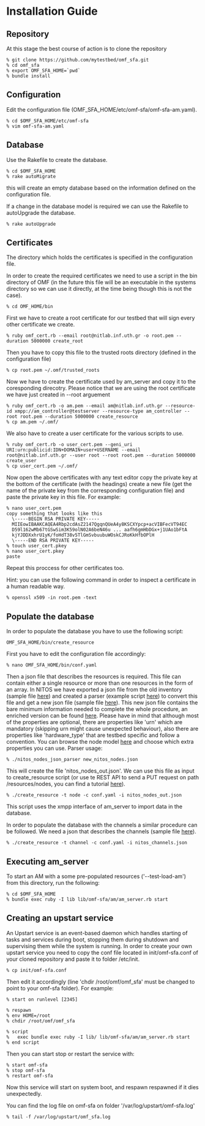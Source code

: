 Installation Guide
==================

Repository
----------

At this stage the best course of action is to clone the repository

    % git clone https://github.com/mytestbed/omf_sfa.git
    % cd omf_sfa
    % export OMF_SFA_HOME=`pwd`
    % bundle install

Configuration
-------------

Edit the configuration file (OMF_SFA_HOME/etc/omf-sfa/omf-sfa-am.yaml).

    % cd $OMF_SFA_HOME/etc/omf-sfa
    % vim omf-sfa-am.yaml

Database
--------

Use the Rakefile to create the database.

    % cd $OMF_SFA_HOME
    % rake autoMigrate

this will create an empty database based on the information defined on the
configuration file.

If a change in the database model is required we can use the Rakefile to
autoUpgrade the database.

    % rake autoUpgrade

Certificates
------------

The directory which holds the certificates is specified in the configuration
file.

In order to create the required certificates we need to use a script in the
bin directory of OMF (in the future this file will be an executable in the
systems directory so we can use it directly, at the time being though this is
not the case).

    % cd OMF_HOME/bin

First we have to create a root certificate for our testbed that will sign every other
certificate we create.

    % ruby omf_cert.rb --email root@nitlab.inf.uth.gr -o root.pem --duration 5000000 create_root

Then you have to copy this file to the trusted roots directory (defined in the configuration file)

    % cp root.pem ~/.omf/trusted_roots

Now we have to create the certificate used by am_server and copy it to the coresponding direcotry.
Please notice that we are using the root certificate we have just created in --root arguement

    % ruby omf_cert.rb -o am.pem --email am@nitlab.inf.uth.gr --resource-id xmpp://am_controller@testserver --resource-type am_controller --root root.pem --duration 5000000 create_resource
    % cp am.pem ~/.omf/

We also have to create a user certificate for the various scripts to use.

    % ruby omf_cert.rb -o user_cert.pem --geni_uri URI:urn:publicid:IDN+DOMAIN+user+USERNAME --email root@nitlab.inf.uth.gr --user root --root root.pem --duration 5000000 create_user
    % cp user_cert.pem ~/.omf/

Now open the above certificates with any text editor copy the private key at the bottom of the certificate (with the headings)
create a new file (get the name of the private key from the corresponding configuration file) and paste the private key in this file.
For example:

    % nano user_cert.pem
    copy something that looks like this
      \-----BEGIN RSA PRIVATE KEY-----
      MIIEowIBAAKCAQEA4Rbp2cdAsZ2147QgqnQUeA4y8KSCXYpcp+acVIBFecVT94EC
      D59l162wMb67tGSwSim3K59olN02A6beN46u ... aafh6gmHbDGx+j1UAo1bFtA
      kjYJDDXxhrU1yK/foHdT38v5TlGmSvbuubuWOskCJRoKkHfbOPlH
      \-----END RSA PRIVATE KEY-----
    % touch user_cert.pkey
    % nano user_cert.pkey
    paste

Repeat this proccess for other certificates too.

Hint: you can use the following command in order to inspect a certificate in a human readable way.

    % openssl x509 -in root.pem -text

Populate the database
---------------------

In order to populate the database you have to use the following script:

    OMF_SFA_HOME/bin/create_resource

First you have to edit the configuration file accordingly:

    % nano OMF_SFA_HOME/bin/conf.yaml

Then a json file that describes the resources is required. This file can contain either a single resource
or more than one resources in the form of an array. In NITOS we have exported a json file from the old inventory
(sample file [here](https://github.com/dostavro/omf_sfa/tree/master/examples/Populate_DB/sample_nitos_nodes_input.json)) 
and created a parser (example script [here](https://github.com/dostavro/omf_sfa/tree/master/examples/Populate_DB/nitos_nodes_json_parser)) to convert this file and get a new json file (sample file [here](https://github.com/dostavro/omf_sfa/tree/master/examples/Populate_DB/sample_nitos_nodes_out.json)). 
This new json file contains the bare minimum information needed to complete the whole procedure, an enriched version can be found [here](https://github.com/dostavro/omf_sfa/tree/master/examples/Populate_DB/sample_nitos_enriched_nodes_out.json). Please have in mind that 
although most of the properties are optional, there are properties like 'urn' which are mandatory (skipping urn might cause unexpected 
behaviour), also there are properties like 'hardware_type' that are testbed specific and follow a convention. You can browse the node 
model [here](https://github.com/dostavro/omf_sfa/blob/master/lib/omf-sfa/resource/node.rb) and choose which extra properties you can use.
Parser usage:

    % ./nitos_nodes_json_parser new_nitos_nodes.json

This will create the file 'nitos_nodes_out.json'. We can use this file as input to create_resource script (or use te REST API to send a PUT request on path /resources/nodes, you can find a tutorial [here](https://github.com/dostavro/omf_sfa/tree/master/lib/omf-sfa/am/am-rest/REST_API.md)).

    % ./create_resource -t node -c conf.yaml -i nitos_nodes_out.json

This script uses the xmpp interface of am_server to import data in the database.

In order to populate the database with the channels a similar procedure can be followed. We need a json that describes the
channels (sample file [here](https://github.com/dostavro/omf_sfa/tree/master/examples/Populate_DB/sample_nitos_channels.json)).

    % ./create_resource -t channel -c conf.yaml -i nitos_channels.json

Executing am_server
-------------------

To start an AM with a some pre-populated resources ('--test-load-am') from this directory, run the following:

    % cd $OMF_SFA_HOME
    % bundle exec ruby -I lib lib/omf-sfa/am/am_server.rb start

Creating an upstart service 
---------------------------

An Upstart service is an event-based daemon which handles starting of tasks and services during boot, 
stopping them during shutdown and supervising them while the system is running.
In order to create your own upstart service you need to copy the conf file located in init/omf-sfa.conf of
your cloned repository and paste it to folder /etc/init. 

    % cp init/omf-sfa.conf

Then edit it accordingly (line 'chdir /root/omf/omf_sfa' must be changed to point to your omf-sfa folder). For example:


    % start on runlevel [2345]

    % respawn
    % env HOME=/root
    % chdir /root/omf/omf_sfa
     
    % script
    %   exec bundle exec ruby -I lib/ lib/omf-sfa/am/am_server.rb start
    % end script

Then you can start stop or restart the service with:

    % start omf-sfa
    % stop omf-sfa
    % restart omf-sfa

Now this service will start on system boot, and respawn  respawned if it dies unexpectedly.

You can find the log file on omf-sfa on folder '/var/log/upstart/omf-sfa.log'

    % tail -f /var/log/upstart/omf_sfa.log 